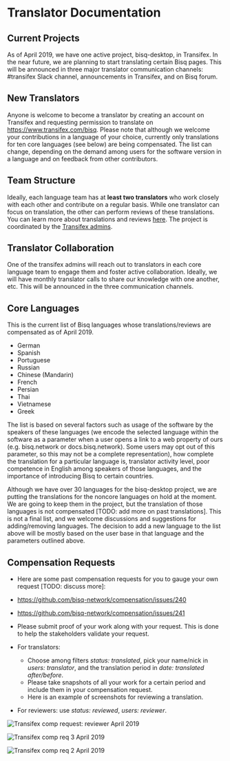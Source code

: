 # Translator Documentation

## Current Projects
As of April 2019, we have one active project, bisq-desktop, in Transifex. In the near future, we are planning to start translating certain Bisq pages. This will be announced in three major translator communication channels: #transifex Slack channel, announcements in Transifex, and on Bisq forum.

## New Translators
Anyone is welcome to become a translator by creating an account on Transifex and requesting permission to translate on https://www.transifex.com/bisq. Please note that although we welcome your contributions in a language of your choice, currently only translations for ten core languages (see below) are being compensated. The list can change, depending on the demand among users for the software version in a language and on feedback from other contributors.

## Team Structure
Ideally, each language team has at **least two translators** who work closely with each other and contribute on a regular basis. While one translator can focus on translation, the other can perform reviews of these translations. You can learn more about translations and reviews [here](translationguidelines.md). The project is coordinated by the [Transifex admins](transifexadmin.md). 

## Translator Collaboration
One of the transifex admins will reach out to translators in each core language team to engage them and foster active collaboration. Ideally, we will have monthly translator calls to share our knowledge with one another, etc. This will be announced in the three communication channels.

## Core Languages

This is the current list of Bisq languages whose translations/reviews are compensated as of April 2019. 

- German
- Spanish
- Portuguese
- Russian
- Chinese (Mandarin)
- French
- Persian
- Thai 
- Vietnamese
- Greek

The list is based on several factors such as usage of the software by the speakers of these languages (we encode the selected language within the software as a parameter when a user opens a link to a web property of ours (e.g. bisq.network or docs.bisq.network). Some users may opt out of this parameter, so this may not be a complete representation), how complete the translation for a particular language is, translator activity level, poor competence in English among speakers of those languages, and the importance of introducing Bisq to certain countries. 

Although we have over 30 languages for the bisq-desktop project, we are putting the translations for the noncore languages on hold at the moment. We are going to keep them in the project, but the translation of those languages is not compensated [TODO: add more on past translations]. This is not a final list, and we welcome discussions and suggestions for adding/removing languages. The decision to add a new language to the list above will be mostly based on the user base in that language and the parameters outlined above.

## Compensation Requests
- Here are some past compensation requests for you to gauge your own request [TODO: discuss more]: 
- https://github.com/bisq-network/compensation/issues/240
- https://github.com/bisq-network/compensation/issues/241

- Please submit proof of your work along with your request. This is done to help the stakeholders validate your request.
- For translators:
  - Choose among filters *status: translated*, pick your name/nick in *users: translator*, and the translation period in *date: translated after/before*.
  - Please take snapshots of all your work for a certain period and include them in your compensation request. 
  - Here is an example of screenshots for reviewing a translation.
 - For reviewers: use *status: reviewed*, *users: reviewer*.
  
  ![Transifex comp request: reviewer April 2019](https://user-images.githubusercontent.com/43150241/56221854-4eb89e80-606b-11e9-9eff-1d8f23f4cf4c.png)

![Transifex comp req 3 April 2019](https://user-images.githubusercontent.com/43150241/56221896-5b3cf700-606b-11e9-8ba4-329152107e4a.png)

![Transifex comp req 2 April 2019 ](https://user-images.githubusercontent.com/43150241/56221966-7a3b8900-606b-11e9-9d7e-d22d14834fff.png)
